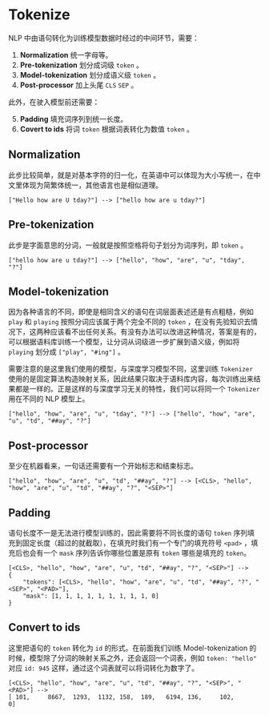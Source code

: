 # Tokenize

NLP 中由语句转化为训练模型数据时经过的中间环节，需要：

1.  **Normalization** 统一字母等。
2.  **Pre-tokenization** 划分成词级 `token` 。
3.  **Model-tokenization** 划分成语义级 `token` 。
4.  **Post-processor** 加上头尾 `CLS`  `SEP` 。

此外，在驶入模型前还需要：

5.  **Padding** 填充词序列到统一长度。
6.  **Covert to ids** 将词 `token` 根据词表转化为数值 `token` 。

## Normalization

此步比较简单，就是对基本字符的归一化，在英语中可以体现为大小写统一，在中文里体现为简繁体统一，其他语言也是相似道理。

```
["Hello how are U tday?"] --> ["hello how are u tday?"]
```

## Pre-tokenization

此步是字面意思的分词，一般就是按照空格将句子划分为词序列，即 `token` 。

```
["hello how are u tday?"] --> ["hello", "how", "are", "u", "tday", "?"]
```

## Model-tokenization

因为各种语言的不同，即使是相同含义的语句在词层面表述还是有点粗糙，例如 `play` 和 `playing` 按照分词应该属于两个完全不同的 `token` ，在没有先验知识去情况下，这两种应该看不出任何关系。有没有办法可以改进这种情况，答案是有的，可以根据语料库训练一个模型，让分词从词级进一步扩展到语义级，例如将 `playing` 划分成 `["play", "#ing"]` 。

需要注意的是这里我们使用的模型，与深度学习模型不同，这里训练 `Tokenizer` 使用的是固定算法构造映射关系，因此结果只取决于语料库内容，每次训练出来结果都是一样的。正是这样的与深度学习无关的特性，我们可以将同一个 `Tokenizer` 用在不同的 NLP 模型上。

```
["hello", "how", "are", "u", "tday", "?"] --> ["hello", "how", "are", "u", "td", "##ay", "?"]
```

## Post-processor

至少在机器看来，一句话还需要有一个开始标志和结束标志。

```
["hello", "how", "are", "u", "td", "##ay", "?"] --> [<CLS>, "hello", "how", "are", "u", "td", "##ay", "?", "<SEP>"]
```

## Padding

语句长度不一是无法进行模型训练的，因此需要将不同长度的语句 `token` 序列填充到固定长度（超过的就截取），在填充时我们有一个专门的填充符号 `<pad>` ，填充后也会有一个 `mask` 序列告诉你哪些位置是原有 `token` 哪些是填充的 `token`。

```
[<CLS>, "hello", "how", "are", "u", "td", "##ay", "?", "<SEP>"] -->
{
	"tokens": [<CLS>, "hello", "how", "are", "u", "td", "##ay", "?", "<SEP>", "<PAD>"],
	"mask": [1, 1, 1, 1, 1, 1, 1, 1, 1, 0]
}
```

## Convert to ids

这里把语句的 `token` 转化为 `id` 的形式。在前面我们训练 Model-tokenization 的时候，模型除了分词的映射关系之外，还会返回一个词表，例如 `token: "hello"` 对应 `id: 945` 这样，通过这个词表就可以将词转化为数字了。

```
[<CLS>, "hello", "how", "are", "u", "td", "##ay", "?", "<SEP>", "<PAD>"] --> 
[ 101,     8667,  1293,  1132, 158,  189,   6194, 136,     102,       0]
```

